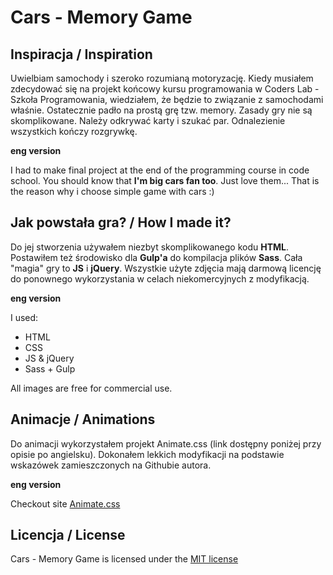 # Cars - Memory Game

## Inspiracja / Inspiration

Uwielbiam samochody i szeroko rozumianą motoryzację. Kiedy musiałem zdecydować się na projekt końcowy kursu programowania w Coders Lab - Szkoła Programowania, wiedziałem, że będzie to związanie z samochodami właśnie. Ostatecznie padło na prostą grę tzw. memory.
Zasady gry nie są skomplikowane. Należy odkrywać karty  i szukać par. Odnalezienie wszystkich kończy rozgrywkę.

**eng version** 

 I had to make final project at the end of the programming course in code school. You should know that **I'm big cars fan too**. Just love them... That is the reason why i choose simple game with cars :)

## Jak powstała gra? / How I made it?

Do jej stworzenia używałem niezbyt skomplikowanego kodu **HTML**. Postawiłem też środowisko dla  **Gulp'a** do kompilacja plików  **Sass**. Cała "magia" gry to  **JS** i  **jQuery**.
Wszystkie użyte zdjęcia mają darmową licencję do ponownego wykorzystania w celach niekomercyjnych z modyfikacją.

**eng version** 

I used:
 * HTML
 * CSS
 * JS & jQuery
 * Sass + Gulp
 
 All images are free for commercial use.
 
## Animacje / Animations

Do animacji wykorzystałem projekt Animate.css (link dostępny poniżej przy opisie po angielsku). Dokonałem lekkich modyfikacji na podstawie wskazówek zamieszczonych na Githubie autora.

**eng version** 

Checkout site [Animate.css](https://daneden.github.io/animate.css/)
 
## Licencja / License 
 
 Cars - Memory Game is licensed under the [MIT license](http://opensource.org/licenses/MIT)

